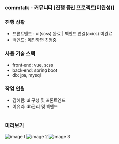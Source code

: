 ### commtalk - 커뮤니티 [진행 중인 프로젝트(미완성)]

### 진행 상황

- 프론트엔드 : ui(scss) 완료 | 백엔드 연결(axios) 미완료
- 백엔드 : 메인화면 진행중

### 사용 기술 스택

- front-end: vue, scss
- back-end: spring boot
- db: jpa, mysql

### 작업 인원

- 김혜란: ui 구성 및 프론트엔드
- 이유리: db관리 및 백엔드 <br/><br/>


### 미리보기
![image 1](https://github.com/hyeran0513/commtalk/assets/69576326/37d942e1-0fce-406a-aabc-b888e2200c80)
![image 2](https://github.com/hyeran0513/commtalk/assets/69576326/af6a41df-7f93-4e9d-9f84-0e34e3adbb67)
![image 3](https://github.com/hyeran0513/commtalk/assets/69576326/b0b34ccd-c3fb-48f4-a048-9dc1d8673216)
